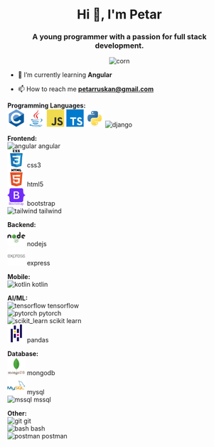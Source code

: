 <!--### Hi there 👋

A young programmer with a passion for backend and frontend programming. 
## Programing languages I know: 
  - Java
  -  C
  - Python
    - ML
   
## Currently learning:
  - JavaScript
    - Node.js (backend)
    - React (frontend)-->

<h1 align="center">Hi 👋, I'm Petar</h1>
<h3 align="center">A young programmer with a passion for full stack development.</h3>

<p align="center">
  <img src="https://github-readme-streak-stats.herokuapp.com/?user=corn" alt="corn" />
</p>

- 🌱 I’m currently learning **Angular**
  
- 📫 How to reach me **petarruskan@gmail.com**


**Programming Languages:**
  </br>
 <img src="https://raw.githubusercontent.com/devicons/devicon/master/icons/c/c-original.svg" alt="c" width="40" height="40"/>
 <img src="https://raw.githubusercontent.com/devicons/devicon/master/icons/java/java-original.svg" alt="java" width="40" height="40"/>
 <img src="https://raw.githubusercontent.com/devicons/devicon/master/icons/javascript/javascript-original.svg" alt="javascript" width="40" height="40"/>
 <img src="https://raw.githubusercontent.com/devicons/devicon/master/icons/typescript/typescript-original.svg" alt="typescript" width="40" height="40"/>
 <img src="https://raw.githubusercontent.com/devicons/devicon/master/icons/python/python-original.svg" alt="python" width="40" height="40"/>
 <img src="https://cdn.worldvectorlogo.com/logos/django.svg" alt="django" width="40" height="40"/>
  
**Frontend:**
</br>
<img src="https://angular.io/assets/images/logos/angular/angular.svg" alt="angular" width="40" height="40"/> angular
</br>
<img src="https://raw.githubusercontent.com/devicons/devicon/master/icons/css3/css3-original-wordmark.svg" alt="css3" width="40" height="40"/>  css3
</br>
<img src="https://raw.githubusercontent.com/devicons/devicon/master/icons/html5/html5-original-wordmark.svg" alt="html5" width="40" height="40"/>  html5
</br>
<img src="https://raw.githubusercontent.com/devicons/devicon/master/icons/bootstrap/bootstrap-plain-wordmark.svg" alt="bootstrap" width="40" height="40"/> bootstrap
</br>
<img src="https://www.vectorlogo.zone/logos/tailwindcss/tailwindcss-icon.svg" alt="tailwind" width="40" height="40"/> tailwind
</br>

**Backend:**
</br>
<img src="https://raw.githubusercontent.com/devicons/devicon/master/icons/nodejs/nodejs-original-wordmark.svg" alt="nodejs" width="40" height="40"/> nodejs
</br>
<img src="https://raw.githubusercontent.com/devicons/devicon/master/icons/express/express-original-wordmark.svg" alt="express" width="40" height="40"/> express
</br>

**Mobile:**
</br>
<img src="https://www.vectorlogo.zone/logos/kotlinlang/kotlinlang-icon.svg" alt="kotlin" width="40" height="40"/> kotlin

**AI/ML:**
</br>
<img src="https://www.vectorlogo.zone/logos/tensorflow/tensorflow-icon.svg" alt="tensorflow" width="40" height="40"/> tensorflow
</br>
<img src="https://www.vectorlogo.zone/logos/pytorch/pytorch-icon.svg" alt="pytorch" width="40" height="40"/> pytorch
</br>
<img src="https://upload.wikimedia.org/wikipedia/commons/0/05/Scikit_learn_logo_small.svg" alt="scikit_learn" width="40" height="40"/> scikit learn
</br>
<img src="https://raw.githubusercontent.com/devicons/devicon/2ae2a900d2f041da66e950e4d48052658d850630/icons/pandas/pandas-original.svg" alt="pandas" width="40" height="40"/> pandas
</br>

**Database:**
</br>
<img src="https://raw.githubusercontent.com/devicons/devicon/master/icons/mongodb/mongodb-original-wordmark.svg" alt="mongodb" width="40" height="40"/> mongodb
</br>
<img src="https://raw.githubusercontent.com/devicons/devicon/master/icons/mysql/mysql-original-wordmark.svg" alt="mysql" width="40" height="40"/> mysql
</br>
<img src="https://www.svgrepo.com/show/303229/microsoft-sql-server-logo.svg" alt="mssql" width="40" height="40"/> mssql
</br>

**Other:**
</br>
<img src="https://www.vectorlogo.zone/logos/git-scm/git-scm-icon.svg" alt="git" width="40" height="40"/> git
</br>
<img src="https://www.vectorlogo.zone/logos/gnu_bash/gnu_bash-icon.svg" alt="bash" width="40" height="40"/> bash
</br>
<img src="https://www.vectorlogo.zone/logos/getpostman/getpostman-icon.svg" alt="postman" width="40" height="40"/> postman
